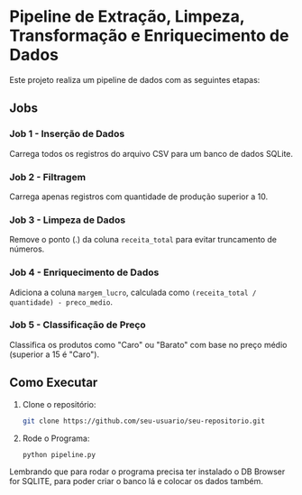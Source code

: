 # Pipeline de Extração, Limpeza, Transformação e Enriquecimento de Dados

Este projeto realiza um pipeline de dados com as seguintes etapas:

## Jobs

### Job 1 - Inserção de Dados
Carrega todos os registros do arquivo CSV para um banco de dados SQLite.

### Job 2 - Filtragem
Carrega apenas registros com quantidade de produção superior a 10.

### Job 3 - Limpeza de Dados
Remove o ponto (.) da coluna `receita_total` para evitar truncamento de números.

### Job 4 - Enriquecimento de Dados
Adiciona a coluna `margem_lucro`, calculada como `(receita_total / quantidade) - preco_medio`.

### Job 5 - Classificação de Preço
Classifica os produtos como "Caro" ou "Barato" com base no preço médio (superior a 15 é "Caro").

## Como Executar

1. Clone o repositório:
   ```bash
   git clone https://github.com/seu-usuario/seu-repositorio.git
1. Rode o Programa:
   ```bash
   python pipeline.py
 Lembrando que para rodar o programa precisa ter instalado o DB Browser for SQLITE, para poder criar o banco lá e colocar os dados também.
